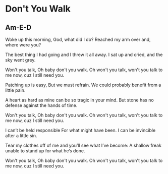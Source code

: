 # Don't You Walk

## Am-E-D

Woke up this morning,
God, what did I do?
Reached my arm over and, where were you?

The best thing I had going and I threw it all away.
I sat up and cried, and the sky went grey.

Won't you talk,
Oh baby don't you walk.
Oh won't you talk,
won't you talk to me now, cuz I still need you.

Patching up is easy,
But we must refrain.
We could probably benefit from a little pain.

A heart as hard as mine can be so tragic in your mind.
But stone has no defense against the hands of time.

Won't you talk,
Oh baby don't you walk.
Oh won't you talk,
won't you talk to me now, cuz I still need you.

I can’t be held responsible
For what might have been.
I can be invincible after a little sin.

Tear my clothes off of me and you’ll see what I’ve become:
A shallow freak unable to stand up for what he’s done.

Won't you talk,
Oh baby don't you walk.
Oh won't you talk,
won't you talk to me now, cuz I still need you.

